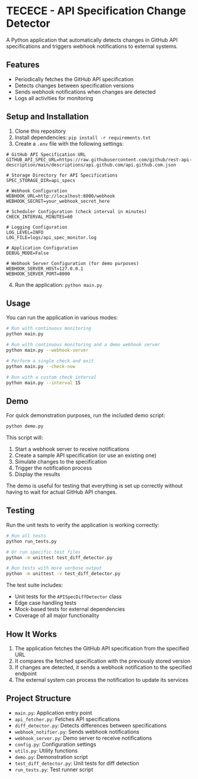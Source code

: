 # TECECE - API Specification Change Detector

A Python application that automatically detects changes in GitHub API specifications and triggers webhook notifications to external systems.

## Features

- Periodically fetches the GitHub API specification
- Detects changes between specification versions
- Sends webhook notifications when changes are detected
- Logs all activities for monitoring

## Setup and Installation

1. Clone this repository
2. Install dependencies: `pip install -r requirements.txt`
3. Create a `.env` file with the following settings:
```
# GitHub API Specification URL
GITHUB_API_SPEC_URL=https://raw.githubusercontent.com/github/rest-api-description/main/descriptions/api.github.com/api.github.com.json

# Storage Directory for API Specifications
SPEC_STORAGE_DIR=api_specs

# Webhook Configuration
WEBHOOK_URL=http://localhost:8000/webhook
WEBHOOK_SECRET=your_webhook_secret_here

# Scheduler Configuration (check interval in minutes)
CHECK_INTERVAL_MINUTES=60

# Logging Configuration
LOG_LEVEL=INFO
LOG_FILE=logs/api_spec_monitor.log

# Application Configuration
DEBUG_MODE=False

# Webhook Server Configuration (for demo purposes)
WEBHOOK_SERVER_HOST=127.0.0.1
WEBHOOK_SERVER_PORT=8000
```
4. Run the application: `python main.py`

## Usage

You can run the application in various modes:

```bash
# Run with continuous monitoring
python main.py

# Run with continuous monitoring and a demo webhook server
python main.py --webhook-server

# Perform a single check and exit
python main.py --check-now

# Run with a custom check interval
python main.py --interval 15
```

## Demo

For quick demonstration purposes, run the included demo script:

```bash
python demo.py
```

This script will:
1. Start a webhook server to receive notifications
2. Create a sample API specification (or use an existing one)
3. Simulate changes to the specification
4. Trigger the notification process
5. Display the results

The demo is useful for testing that everything is set up correctly without having to wait for actual GitHub API changes.

## Testing

Run the unit tests to verify the application is working correctly:

```bash
# Run all tests
python run_tests.py

# Or run specific test files
python -m unittest test_diff_detector.py

# Run tests with more verbose output
python -m unittest -v test_diff_detector.py
```

The test suite includes:
- Unit tests for the `APISpecDiffDetector` class
- Edge case handling tests
- Mock-based tests for external dependencies
- Coverage of all major functionality

## How It Works

1. The application fetches the GitHub API specification from the specified URL
2. It compares the fetched specification with the previously stored version
3. If changes are detected, it sends a webhook notification to the specified endpoint
4. The external system can process the notification to update its services

## Project Structure

- `main.py`: Application entry point
- `api_fetcher.py`: Fetches API specifications
- `diff_detector.py`: Detects differences between specifications
- `webhook_notifier.py`: Sends webhook notifications
- `webhook_server.py`: Demo server to receive notifications
- `config.py`: Configuration settings
- `utils.py`: Utility functions
- `demo.py`: Demonstration script
- `test_diff_detector.py`: Unit tests for diff detection
- `run_tests.py`: Test runner script